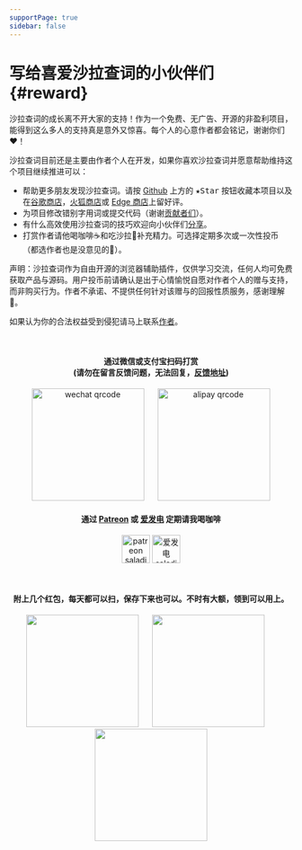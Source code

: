 ```yaml
---
supportPage: true
sidebar: false
---
```


# 写给喜爱沙拉查词的小伙伴们 {#reward}

沙拉查词的成长离不开大家的支持！作为一个免费、无广告、开源的非盈利项目，能得到这么多人的支持真是意外又惊喜。每个人的心意作者都会铭记，谢谢你们❤️！

沙拉查词目前还是主要由作者个人在开发，如果你喜欢沙拉查词并愿意帮助维持这个项目继续推进可以：

- 帮助更多朋友发现沙拉查词。请按 [Github](https://github.com/crimx/ext-saladict) 上方的 <kbd>★Star</kbd> 按钮收藏本项目以及在[谷歌商店][chrome]，[火狐商店][firefox]或 [Edge 商店][edge]上留好评。
- 为项目修改错别字用词或提交代码（谢谢[贡献者们](https://github.com/crimx/ext-saladict/graphs/contributors)）。
- 有什么高效使用沙拉查词的技巧欢迎向小伙伴们[分享](./native.html)。
- 打赏作者请他喝咖啡☕️和吃沙拉🥗补充精力。可选择定期多次或一次性投币（都选作者也是没意见的🤪）。

声明：沙拉查词作为自由开源的浏览器辅助插件，仅供学习交流，任何人均可免费获取产品与源码。用户投币前请确认是出于心情愉悦自愿对作者个人的赠与支持，而非购买行为。作者不承诺、不提供任何针对该赠与的回报性质服务，感谢理解🙏。

如果认为你的合法权益受到侵犯请马上联系[作者](https://github.com/crimx)。

<br>

<h4 align="center">通过微信或支付宝扫码打赏<br>(请勿在留言反馈问题，无法回复，<a href="https://github.com/crimx/ext-saladict/issues" target="_blank">反馈地址</a>)</h4>

<p align="center">
  <img height="200" style="height:200px" src="/images/wechat.png" alt="wechat qrcode">
  &nbsp;&nbsp;&nbsp;&nbsp;
  <img height="200" style="height:200px"src="/images/alipay.png" alt="alipay qrcode">
</p>

<h4 align="center">通过 <a href="https://www.patreon.com/saladict" target="_blank">Patreon</a> 或 <a href="https://afdian.net/@crimx" target="_blank">爱发电</a> 定期请我喝咖啡</h4>

<p align="center">
  <a href="https://www.patreon.com/saladict" target="_blank"><img height="50" style="height:50px" src="/images/patreon.png" alt="patreon saladict"></a>
  <a href="https://afdian.net/@crimx" target="_blank"><img height="50" style="height:50px" src="/images/afdian.png" alt="爱发电 saladict"></a>
</p>

<br>

<h4 align="center">附上几个红包，每天都可以扫，保存下来也可以。不时有大额，领到可以用上。</h4>

<div align="center" class="support-rewards">
  <p align="center">
    <span class="support-rewards-qrcode"><img width="200" style="width:200px"src="https://tvax4.sinaimg.cn/large/6e3591e5gy1gjx13s712ij20ku112qef.jpg" data-src-1="https://image.baidu.com/search/down?tn=download&url=https://tvax4.sinaimg.cn/large/6e3591e5gy1gjx13s712ij20ku112qef.jpg" onerror="imgFallback(this)"></span>
    &nbsp;&nbsp;&nbsp;&nbsp;
    <span class="support-rewards-qrcode"><img width="200" style="width:200px"src="https://tvax4.sinaimg.cn/large/00218exvly1gu9cf1o7xgj60lb0xuwjq02.jpg" data-src-1="https://image.baidu.com/search/down?tn=download&url=https://tvax4.sinaimg.cn/large/00218exvly1gu9cf1o7xgj60lb0xuwjq02.jpg" onerror="imgFallback(this)"></span>
    &nbsp;&nbsp;&nbsp;&nbsp;
    <span class="support-rewards-qrcode"><img width="200" style="width:200px"src="https://tvax4.sinaimg.cn/large/00218exvly1gv8z4viamyj60m20w0adh02.jpg" data-src-1="https://image.baidu.com/search/down?tn=download&url=https://tvax4.sinaimg.cn/large/00218exvly1gv8z4viamyj60m20w0adh02.jpg" onerror="imgFallback(this)"></span>
  </p>
</div>

[chrome]: https://chrome.google.com/webstore/detail/cdonnmffkdaoajfknoeeecmchibpmkmg/reviews?hl=en
[firefox]: https://addons.mozilla.org/firefox/addon/ext-saladict/
[edge]: https://microsoftedge.microsoft.com/addons/detail/idghocbbahafpfhjnfhpbfbmpegphmmp
